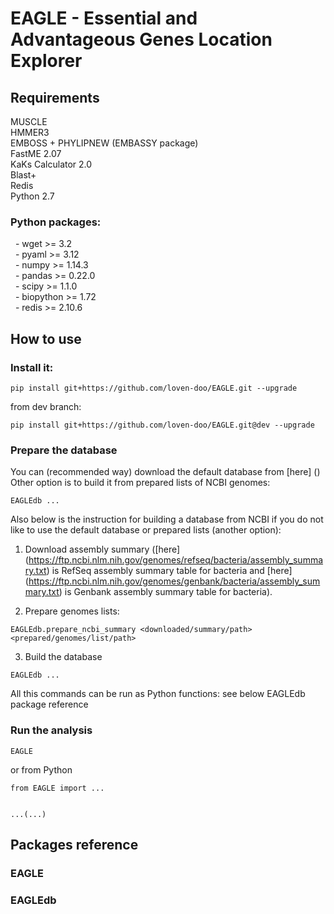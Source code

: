# EAGLE - Essential and Advantageous Genes Location Explorer  

## Requirements
MUSCLE  
HMMER3  
EMBOSS + PHYLIPNEW (EMBASSY package)  
FastME 2.07  
KaKs Calculator 2.0  
Blast+  
Redis  
Python 2.7  
### Python packages:  
&nbsp; - wget >= 3.2  
&nbsp; - pyaml >= 3.12  
&nbsp; - numpy >= 1.14.3  
&nbsp; - pandas >= 0.22.0  
&nbsp; - scipy >= 1.1.0  
&nbsp; - biopython >= 1.72  
&nbsp; - redis >= 2.10.6  

## How to use

### Install it:
```
pip install git+https://github.com/loven-doo/EAGLE.git --upgrade  
```
from dev branch:
```
pip install git+https://github.com/loven-doo/EAGLE.git@dev --upgrade
```

### Prepare the database
You can (recommended way) download the default database from [here] ()  
Other option is to build it from prepared lists of NCBI genomes:
```
EAGLEdb ...
```
  
Also below is the instruction for building a database from NCBI if you do not like to use the default database or prepared lists (another option):  
1. Download assembly summary ([here] (https://ftp.ncbi.nlm.nih.gov/genomes/refseq/bacteria/assembly_summary.txt) is RefSeq assembly summary table for bacteria and 
[here] (https://ftp.ncbi.nlm.nih.gov/genomes/genbank/bacteria/assembly_summary.txt) is Genbank assembly summary table for bacteria).  
   
2. Prepare genomes lists:
```
EAGLEdb.prepare_ncbi_summary <downloaded/summary/path> <prepared/genomes/list/path>
```
   
3. Build the database
```
EAGLEdb ...
```
  

All this commands can be run as Python functions: see below EAGLEdb package reference  
  
### Run the analysis
```
EAGLE
```
or from Python
```
from EAGLE import ...


...(...)
```
  
## Packages reference

### EAGLE

### EAGLEdb


